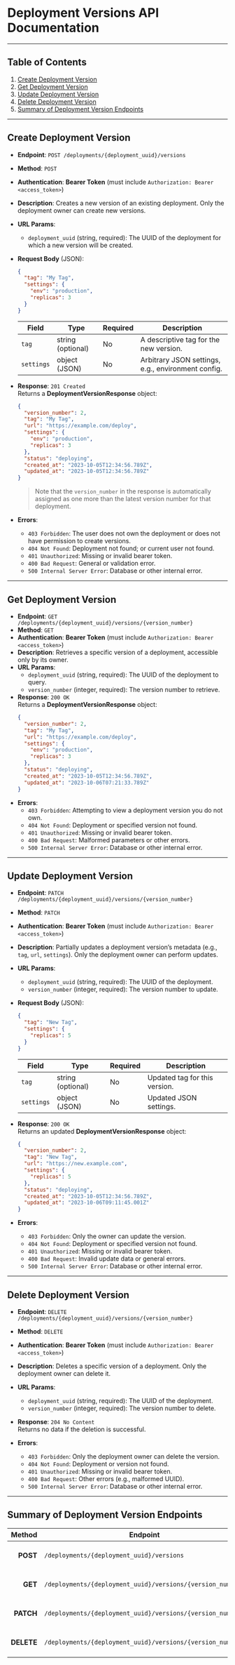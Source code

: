 # Deployment Versions API Documentation

---

## Table of Contents
1. [Create Deployment Version](#create-deployment-version)
2. [Get Deployment Version](#get-deployment-version)
3. [Update Deployment Version](#update-deployment-version)
4. [Delete Deployment Version](#delete-deployment-version)
5. [Summary of Deployment Version Endpoints](#summary-of-deployment-version-endpoints)

---

## Create Deployment Version
- **Endpoint**: `POST /deployments/{deployment_uuid}/versions`
- **Method**: `POST`
- **Authentication**: **Bearer Token** (must include `Authorization: Bearer <access_token>`)
- **Description**: Creates a new version of an existing deployment. Only the deployment owner can create new versions.
- **URL Params**:
  - `deployment_uuid` (string, required): The UUID of the deployment for which a new version will be created.
- **Request Body** (JSON):
  ```json
  {
    "tag": "My Tag",
    "settings": {
      "env": "production",
      "replicas": 3
    }
  }
  ```
  | Field         | Type                 | Required | Description                                                 |
  |---------------|----------------------|----------|-------------------------------------------------------------|
  | `tag`         | string (optional)   | No       | A descriptive tag for the new version.                      |
  | `settings`    | object (JSON)       | No       | Arbitrary JSON settings, e.g., environment config.          |

- **Response**: `201 Created`  
  Returns a **DeploymentVersionResponse** object:
  ```json
  {
    "version_number": 2,
    "tag": "My Tag",
    "url": "https://example.com/deploy",
    "settings": {
      "env": "production",
      "replicas": 3
    },
    "status": "deploying",
    "created_at": "2023-10-05T12:34:56.789Z",
    "updated_at": "2023-10-05T12:34:56.789Z"
  }
  ```
  > Note that the `version_number` in the response is automatically assigned as one more than the latest version number for that deployment.

- **Errors**:
  - `403 Forbidden`: The user does not own the deployment or does not have permission to create versions.
  - `404 Not Found`: Deployment not found; or current user not found.
  - `401 Unauthorized`: Missing or invalid bearer token.
  - `400 Bad Request`: General or validation error.
  - `500 Internal Server Error`: Database or other internal error.

---

## Get Deployment Version
- **Endpoint**: `GET /deployments/{deployment_uuid}/versions/{version_number}`
- **Method**: `GET`
- **Authentication**: **Bearer Token** (must include `Authorization: Bearer <access_token>`)
- **Description**: Retrieves a specific version of a deployment, accessible only by its owner.
- **URL Params**:
  - `deployment_uuid` (string, required): The UUID of the deployment to query.
  - `version_number` (integer, required): The version number to retrieve.
- **Response**: `200 OK`  
  Returns a **DeploymentVersionResponse** object:
  ```json
  {
    "version_number": 2,
    "tag": "My Tag",
    "url": "https://example.com/deploy",
    "settings": {
      "env": "production",
      "replicas": 3
    },
    "status": "deploying",
    "created_at": "2023-10-05T12:34:56.789Z",
    "updated_at": "2023-10-06T07:21:33.789Z"
  }
  ```
- **Errors**:
  - `403 Forbidden`: Attempting to view a deployment version you do not own.
  - `404 Not Found`: Deployment or specified version not found.
  - `401 Unauthorized`: Missing or invalid bearer token.
  - `400 Bad Request`: Malformed parameters or other errors.
  - `500 Internal Server Error`: Database or other internal error.

---

## Update Deployment Version
- **Endpoint**: `PATCH /deployments/{deployment_uuid}/versions/{version_number}`
- **Method**: `PATCH`
- **Authentication**: **Bearer Token** (must include `Authorization: Bearer <access_token>`)
- **Description**: Partially updates a deployment version’s metadata (e.g., `tag`, `url`, `settings`). Only the deployment owner can perform updates.
- **URL Params**:
  - `deployment_uuid` (string, required): The UUID of the deployment.
  - `version_number` (integer, required): The version number to update.
- **Request Body** (JSON):
  ```json
  {
    "tag": "New Tag",
    "settings": {
      "replicas": 5
    }
  }
  ```
  | Field         | Type                 | Required | Description                                     |
  |---------------|----------------------|----------|-------------------------------------------------|
  | `tag`         | string (optional)   | No       | Updated tag for this version.                   |
  | `settings`    | object (JSON)       | No       | Updated JSON settings.                          |

- **Response**: `200 OK`  
  Returns an updated **DeploymentVersionResponse** object:
  ```json
  {
    "version_number": 2,
    "tag": "New Tag",
    "url": "https://new.example.com",
    "settings": {
      "replicas": 5
    },
    "status": "deploying",
    "created_at": "2023-10-05T12:34:56.789Z",
    "updated_at": "2023-10-06T09:11:45.001Z"
  }
  ```
- **Errors**:
  - `403 Forbidden`: Only the owner can update the version.
  - `404 Not Found`: Deployment or specified version not found.
  - `401 Unauthorized`: Missing or invalid bearer token.
  - `400 Bad Request`: Invalid update data or general errors.
  - `500 Internal Server Error`: Database or other internal error.

---

## Delete Deployment Version
- **Endpoint**: `DELETE /deployments/{deployment_uuid}/versions/{version_number}`
- **Method**: `DELETE`
- **Authentication**: **Bearer Token** (must include `Authorization: Bearer <access_token>`)
- **Description**: Deletes a specific version of a deployment. Only the deployment owner can delete it.
- **URL Params**:
  - `deployment_uuid` (string, required): The UUID of the deployment.
  - `version_number` (integer, required): The version number to delete.

- **Response**: `204 No Content`  
  Returns no data if the deletion is successful.

- **Errors**:
  - `403 Forbidden`: Only the deployment owner can delete the version.
  - `404 Not Found`: Deployment or version not found.
  - `401 Unauthorized`: Missing or invalid bearer token.
  - `400 Bad Request`: Other errors (e.g., malformed UUID).
  - `500 Internal Server Error`: Database or other internal error.

---

## Summary of Deployment Version Endpoints

| Method | Endpoint                                                         | Description                                            |
|-------:|------------------------------------------------------------------|--------------------------------------------------------|
| **POST**   | `/deployments/{deployment_uuid}/versions`                            | **Create Deployment Version**                          |
| **GET**    | `/deployments/{deployment_uuid}/versions/{version_number}`          | **Get Deployment Version**                             |
| **PATCH**  | `/deployments/{deployment_uuid}/versions/{version_number}`          | **Update Deployment Version**                          |
| **DELETE** | `/deployments/{deployment_uuid}/versions/{version_number}`          | **Delete Deployment Version**                          |
